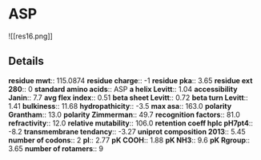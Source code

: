 # ASP
![[res16.png]]
## Details
**residue mwt**:: 115.0874
**residue charge**:: -1
**residue pka**:: 3.65
**residue ext 280**:: 0
**standard amino acids**:: ASP
**a helix Levitt**:: 1.04
**accessibility Janin**:: 7.7
**avg flex index**:: 0.51
**beta sheet Levitt**:: 0.72
**beta turn Levitt**:: 1.41
**bulkiness**:: 11.68
**hydropathicity**:: -3.5
**max asa**:: 163.0
**polarity Grantham**:: 13.0
**polarity Zimmerman**:: 49.7
**recognition factors**:: 81.0
**refractivity**:: 12.0
**relative mutability**:: 106.0
**retention coeff hplc pH7pt4**:: -8.2
**transmembrane tendancy**:: -3.27
**uniprot composition 2013**:: 5.45
**number of codons**:: 2
**pI**:: 2.77
**pK COOH**:: 1.88
**pK NH3**:: 9.6
**pK Rgroup**:: 3.65
**number of rotamers**:: 9
